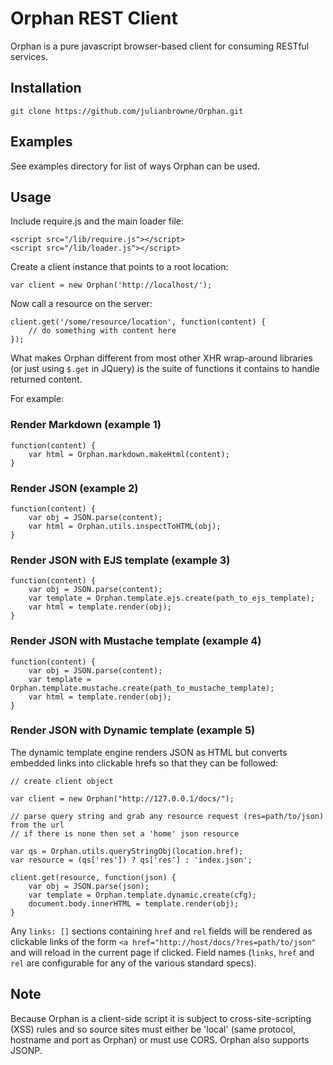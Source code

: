 # Orphan REST Client

Orphan is a pure javascript browser-based client for consuming RESTful services.

## Installation

	git clone https://github.com/julianbrowne/Orphan.git

## Examples

See examples directory for list of ways Orphan can be used.

## Usage

Include require.js and the main loader file:

    <script src="/lib/require.js"></script>
    <script src="/lib/loader.js"></script>

Create a client instance that points to a root location:

	var client = new Orphan('http://localhost/');

Now call a resource on the server:

	client.get('/some/resource/location', function(content) { 
		// do something with content here
	});

What makes Orphan different from most other XHR wrap-around libraries (or just using ``$.get`` in JQuery) is the suite of functions it contains to handle returned content.

For example:

### Render Markdown (example 1)

	function(content) { 
		var html = Orphan.markdown.makeHtml(content);
	}

### Render JSON (example 2)

	function(content) { 
	    var obj = JSON.parse(content);
	    var html = Orphan.utils.inspectToHTML(obj);
	}

### Render JSON with EJS template (example 3)

	function(content) { 
	    var obj = JSON.parse(content);
	    var template = Orphan.template.ejs.create(path_to_ejs_template);
	    var html = template.render(obj);
	}

### Render JSON with Mustache template (example 4)

	function(content) { 
        var obj = JSON.parse(content);
        var template = Orphan.template.mustache.create(path_to_mustache_template);
        var html = template.render(obj);
	}

### Render JSON with Dynamic template (example 5)

The dynamic template engine renders JSON as HTML but converts embedded links into clickable hrefs so that
they can be followed:

    // create client object

    var client = new Orphan("http://127.0.0.1/docs/");

    // parse query string and grab any resource request (res=path/to/json) from the url
    // if there is none then set a 'home' json resource

    var qs = Orphan.utils.queryStringObj(location.href);
    var resource = (qs['res']) ? qs['res'] : 'index.json';

    client.get(resource, function(json) { 
        var obj = JSON.parse(json);
        var template = Orphan.template.dynamic.create(cfg);
        document.body.innerHTML = template.render(obj);
    }

Any ``links: []`` sections containing ``href`` and ``rel`` fields will be rendered as clickable links of the form ``<a href="http://host/docs/?res=path/to/json"`` and will reload in the current page if clicked. Field names (``links``, ``href`` and ``rel`` are configurable for any of the various standard specs).

## Note

Because Orphan is a client-side script it is subject to cross-site-scripting (XSS) rules and so source sites must either be 'local' (same protocol, hostname and port as Orphan) or must use CORS. Orphan also supports JSONP.
